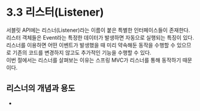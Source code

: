 # 3.3 리스터(Listener)

서블릿 API에는 리스너(Listener)라는 이름이 붙은 특별한 인터페이스들이 존재한다. 리스터 객체들은 Event라는 
특정한 데이터가 발생하면 자동으로 실행되는 특징이 있다. 리스너를 이용하면 어떤 이벤트가 발생했을 때 미리 약속해둔
동작을 수행할 수 있으므로 기존의 코드를 변경하지 않고도 추가적인 기능을 수행할 수 있다. <br>
이번 절에서는 리스너를 살펴보는 이유는 스프링 MVC가 리스너를 통해 동작하기 때문이다.


## 리스너의 개념과 용도
- 

